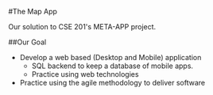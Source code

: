 #The Map App

Our solution to CSE 201's META-APP project.

##Our Goal
- Develop a web based (Desktop and Mobile) application
  - SQL backend to keep a database of mobile apps.
  - Practice using web technologies
- Practice using the agile methodology to deliver software




